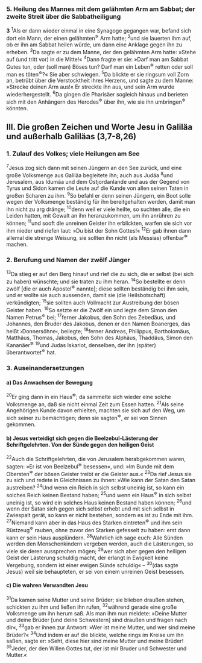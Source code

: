 ### 5. Heilung des Mannes mit dem gelähmten Arm am Sabbat; der zweite Streit über die Sabbatheiligung

__3__
<sup>1</sup>Als er dann wieder einmal in eine Synagoge gegangen war, befand sich dort ein Mann, der einen gelähmten<sup title="eig. verdorrten">&#x2732;</sup> Arm hatte;
<sup>2</sup>und sie lauerten ihm auf, ob er ihn am Sabbat heilen würde, um dann eine Anklage gegen ihn zu erheben.
<sup>3</sup>Da sagte er zu dem Manne, der den gelähmten Arm hatte: »Stehe auf (und tritt vor) in die Mitte!«
<sup>4</sup>Dann fragte er sie: »Darf man am Sabbat Gutes tun, oder (soll man) Böses tun? Darf man ein Leben<sup title="eig. eine Seele">&#x2732;</sup> retten oder soll man es töten<sup title="= zugrunde gehen lassen">&#x2732;</sup>?« Sie aber schwiegen.
<sup>5</sup>Da blickte er sie ringsum voll Zorn an, betrübt über die Verstocktheit ihres Herzens, und sagte zu dem Manne: »Strecke deinen Arm aus!« Er streckte ihn aus, und sein Arm wurde wiederhergestellt.
<sup>6</sup>Da gingen die Pharisäer sogleich hinaus und berieten sich mit den Anhängern des Herodes<sup title="Mt 22,16">&#x2732;</sup> über ihn, wie sie ihn umbringen<sup title="oder: unschädlich machen">&#x2732;</sup> könnten.

## III. Die großen Zeichen und Worte Jesu in Galiläa und außerhalb Galiläas (3,7-8,26)

### 1. Zulauf des Volkes; viele Heilungen am See

<sup>7</sup>Jesus zog sich dann mit seinen Jüngern an den See zurück, und eine große Volksmenge aus Galiläa begleitete ihn; auch aus Judäa
<sup>8</sup>und Jerusalem, aus Idumäa und dem Ostjordanlande und aus der Gegend von Tyrus und Sidon kamen die Leute auf die Kunde von allen seinen Taten in großen Scharen zu ihm.
<sup>9</sup>So befahl er denn seinen Jüngern, ein Boot solle wegen der Volksmenge beständig für ihn bereitgehalten werden, damit man ihn nicht zu arg dränge;
<sup>10</sup>denn weil er viele heilte, so suchten alle, die ein Leiden hatten, mit Gewalt an ihn heranzukommen, um ihn anrühren zu können;
<sup>11</sup>und sooft die unreinen Geister ihn erblickten, warfen sie sich vor ihm nieder und riefen laut: »Du bist der Sohn Gottes!«
<sup>12</sup>Er gab ihnen dann allemal die strenge Weisung, sie sollten ihn nicht (als Messias) offenbar<sup title="= öffentlich bekannt">&#x2732;</sup> machen.

### 2. Berufung und Namen der zwölf Jünger

<sup>13</sup>Da stieg er auf den Berg hinauf und rief die zu sich, die er selbst (bei sich zu haben) wünschte; und sie traten zu ihm heran.
<sup>14</sup>So bestellte er denn zwölf [die er auch Apostel<sup title="d.h. Sendboten">&#x2732;</sup> nannte]; diese sollten beständig bei ihm sein, und er wollte sie auch aussenden, damit sie (die Heilsbotschaft) verkündigten;
<sup>15</sup>sie sollten auch Vollmacht zur Austreibung der bösen Geister haben.
<sup>16</sup>So setzte er die Zwölf ein und legte dem Simon den Namen Petrus<sup title="d.h. Fels, Felsenmann">&#x2732;</sup> bei;
<sup>17</sup>ferner Jakobus, den Sohn des Zebedäus, und Johannes, den Bruder des Jakobus, denen er den Namen Boanerges, das heißt ›Donnersöhne‹, beilegte;
<sup>18</sup>ferner Andreas, Philippus, Bartholomäus, Matthäus, Thomas, Jakobus, den Sohn des Alphäus, Thaddäus, Simon den Kananäer<sup title="vgl. Mt 10,4">&#x2732;</sup>
<sup>19</sup>und Judas Iskariot, denselben, der ihn (später) überantwortet<sup title="oder: verraten">&#x2732;</sup> hat.

### 3. Auseinandersetzungen

#### a) Das Anwachsen der Bewegung

<sup>20</sup>Er ging dann in ein Haus<sup title="oder: er kam nach Hause">&#x2732;</sup>; da sammelte sich wieder eine solche Volksmenge an, daß sie nicht einmal Zeit zum Essen hatten.
<sup>21</sup>Als seine Angehörigen Kunde davon erhielten, machten sie sich auf den Weg, um sich seiner zu bemächtigen; denn sie sagten<sup title="oder: waren der Meinung">&#x2732;</sup>, er sei von Sinnen gekommen.

#### b) Jesus verteidigt sich gegen die Beelzebul-Lästerung der Schriftgelehrten. Von der Sünde gegen den heiligen Geist

<sup>22</sup>Auch die Schriftgelehrten, die von Jerusalem herabgekommen waren, sagten: »Er ist von Beelzebul<sup title="= dem Satan; vgl. 2.Kön 1,2">&#x2732;</sup> besessen«, und: »Im Bunde mit dem Obersten<sup title="= Herrscher">&#x2732;</sup> der bösen Geister treibt er die Geister aus.«
<sup>23</sup>Da rief Jesus sie zu sich und redete in Gleichnissen zu ihnen: »Wie kann der Satan den Satan austreiben?
<sup>24</sup>Und wenn ein Reich in sich selbst uneinig ist, so kann ein solches Reich keinen Bestand haben;
<sup>25</sup>und wenn ein Haus<sup title="= eine Familie">&#x2732;</sup> in sich selbst uneinig ist, so wird ein solches Haus keinen Bestand haben können;
<sup>26</sup>und wenn der Satan sich gegen sich selbst erhebt und mit sich selbst in Zwiespalt gerät, so kann er nicht bestehen, sondern es ist zu Ende mit ihm.
<sup>27</sup>Niemand kann aber in das Haus des Starken eintreten<sup title="= eindringen">&#x2732;</sup> und ihm sein Rüstzeug<sup title="oder: seinen Hausrat">&#x2732;</sup> rauben, ohne zuvor den Starken gefesselt zu haben: erst dann kann er sein Haus ausplündern.
<sup>28</sup>Wahrlich ich sage euch: Alle Sünden werden den Menschenkindern vergeben werden, auch die Lästerungen, so viele sie deren aussprechen mögen;
<sup>29</sup>wer sich aber gegen den heiligen Geist der Lästerung schuldig macht, der erlangt in Ewigkeit keine Vergebung, sondern ist einer ewigen Sünde schuldig« –
<sup>30</sup>(das sagte Jesus) weil sie behaupteten, er sei von einem unreinen Geist besessen.

#### c) Die wahren Verwandten Jesu

<sup>31</sup>Da kamen seine Mutter und seine Brüder; sie blieben draußen stehen, schickten zu ihm und ließen ihn rufen,
<sup>32</sup>während gerade eine große Volksmenge um ihn herum saß. Als man ihm nun meldete: »Deine Mutter und deine Brüder [und deine Schwestern] sind draußen und fragen nach dir«,
<sup>33</sup>gab er ihnen zur Antwort: »Wer ist meine Mutter, und wer sind meine Brüder?«
<sup>34</sup>Und indem er auf die blickte, welche rings im Kreise um ihn saßen, sagte er: »Seht, diese hier sind meine Mutter und meine Brüder!
<sup>35</sup>Jeder, der den Willen Gottes tut, der ist mir Bruder und Schwester und Mutter.«